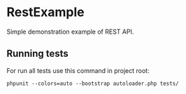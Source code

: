 # RestExample
Simple demonstration example of REST API.

## Running tests
For run all tests use this command in project root:

```
phpunit --colors=auto --bootstrap autoloader.php tests/
```